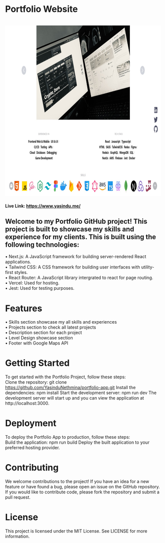 # Portfolio Website
<br />
<div align="center"><img src="./resources/Home.png" width="950" height="550"></div>

#### Live Link: https://www.yasindu.me/

## Welcome to my Portfolio GitHub project! This project is built to showcase my skills and experience for my clients. This is built using the following technologies:

• Next.js: A JavaScript framework for building server-rendered React applications.
<br />
• Tailwind CSS: A CSS framework for building user interfaces with utility-first styles.
<br />
• React Router: A JavaScript library intergrated to react for page routing.
<br />
• Vercel: Used for hosting.
<br />
• Jest: Used for testing purposes.

# Features

• Skills section showcase my all skills and experiences
</br>
• Projects section to check all latest projects
</br>
• Description section for each project
</br>
• Level Design showcase section
</br>
• Footer with Google Maps API 
</br>

# Getting Started

To get started with the Portfolio Project, follow these steps:
</br>
Clone the repository: git clone https://github.com/YasinduNethmina/portfolio-app.git
Install the dependencies: npm install
Start the development server: npm run dev
The development server will start up and you can view the application at http://localhost:3000.

# Deployment

To deploy the Portfolio App to production, follow these steps:
</br>
Build the application: npm run build
Deploy the built application to your preferred hosting provider.

# Contributing

We welcome contributions to the project! If you have an idea for a new feature or have found a bug, please open an issue on the GitHub repository. If you would like to contribute code, please fork the repository and submit a pull request.

# License

This project is licensed under the MIT License. See LICENSE for more information.

